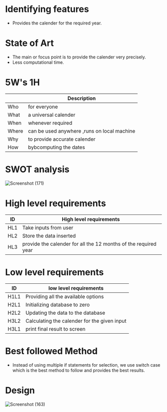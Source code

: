 # Identifying features
* Provides the calender for the required year.
# State of Art
* The main or focus point is to provide the calender very precisely.
* Less computational time.
# 5W's 1H
||Description|
|------|-----------------------------------------------------|
|Who| for everyone|
|What|a universal calender|
|When|whenever required|
|Where|can be used anywhere ,runs on local machine|
|Why|to provide accurate calender|
|How|bybcomputing the dates|
# SWOT analysis
![Screenshot (171)](https://user-images.githubusercontent.com/85895650/153571205-95f8778a-b3fb-41fc-8131-de9c8c4107e1.png)
# High level requirements
| ID  | High level requirements |
| ------------- | ------------- |
| HL1  |Take inputs from user|
| HL2  | Store the data inserted  |
| HL3  | provide the calender for all the 12 months of the required year |
# Low level requirements
| ID  | low level requirements |
| ------------- | ------------- |
| H1L1  |Providing all the available options|
| H2L1  | Initializing database to zero |
| H2L2|Updating the data to the database|
| H3L2|Calculating the calender for the given input|
| H3L1  | print final result to screen |

# Best followed Method
* Instead of using multiple if statements for selection, we use switch case which is the best method to follow and provides the best results.
# Design

![Screenshot (163)](https://user-images.githubusercontent.com/85895650/153209940-75dc260a-c3c6-4184-a9a4-3125a5c8042d.png)

